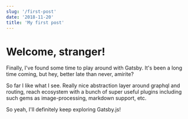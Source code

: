 ```yaml
---
slug: '/first-post'
date: '2018-11-20'
title: 'My first post'
---
```


# Welcome, stranger!

Finally, I've found some time to play around with Gatsby. It's been a long time coming, but hey, better late than never, amirite?

So far I like what I see. Really nice abstraction layer around graphql and routing, reach ecosystem with a bunch of super useful plugins including such gems as image-processing, markdown support, etc.

So yeah, I'll definitely keep exploring Gatsby.js!
